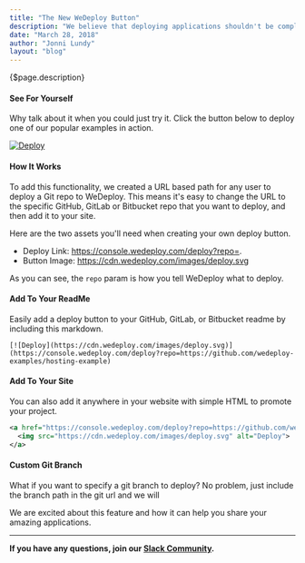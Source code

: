 ```yaml
---
title: "The New WeDeploy Button"
description: "We believe that deploying applications shouldn't be complicated. With this new feature, we are making it even easier to try projects on WeDeploy and share them seamlessly with others."
date: "March 28, 2018"
author: "Jonni Lundy"
layout: "blog"
---
```


<article>

{$page.description}

#### See For Yourself

Why talk about it when you could just try it. Click the button below to deploy one of our popular examples in action.

[![Deploy](https://cdn.wedeploy.com/images/deploy.svg)](https://console.wedeploy.com/deploy?repo=https://github.com/wedeploy-examples/hosting-example)

#### How It Works

To add this functionality, we created a URL based path for any user to deploy a Git repo to WeDeploy. This means it's easy to change the URL to the specific GitHub, GitLab or Bitbucket repo that you want to deploy, and then add it to your site.

Here are the two assets you'll need when creating your own deploy button.

- Deploy Link: https://console.wedeploy.com/deploy?repo=<your-git-repository>.
- Button Image: https://cdn.wedeploy.com/images/deploy.svg

As you can see, the `repo` param is how you tell WeDeploy what to deploy.

#### Add To Your ReadMe

Easily add a deploy button to your GitHub, GitLab, or Bitbucket readme by including this markdown.

```text
[![Deploy](https://cdn.wedeploy.com/images/deploy.svg)](https://console.wedeploy.com/deploy?repo=https://github.com/wedeploy-examples/hosting-example)
```

#### Add To Your Site

You can also add it anywhere in your website with simple HTML to promote your project.

```xml
<a href="https://console.wedeploy.com/deploy?repo=https://github.com/wedeploy-examples/hosting-example">
  <img src="https://cdn.wedeploy.com/images/deploy.svg" alt="Deploy">
</a>
```

#### Custom Git Branch

What if you want to specify a git branch to deploy? No problem, just include the branch path in the git url and we will 

We are excited about this feature and how it can help you share your amazing applications.

---

**If you have any questions, join our [Slack Community](https://chat.wedeploy.com).**

</article>

